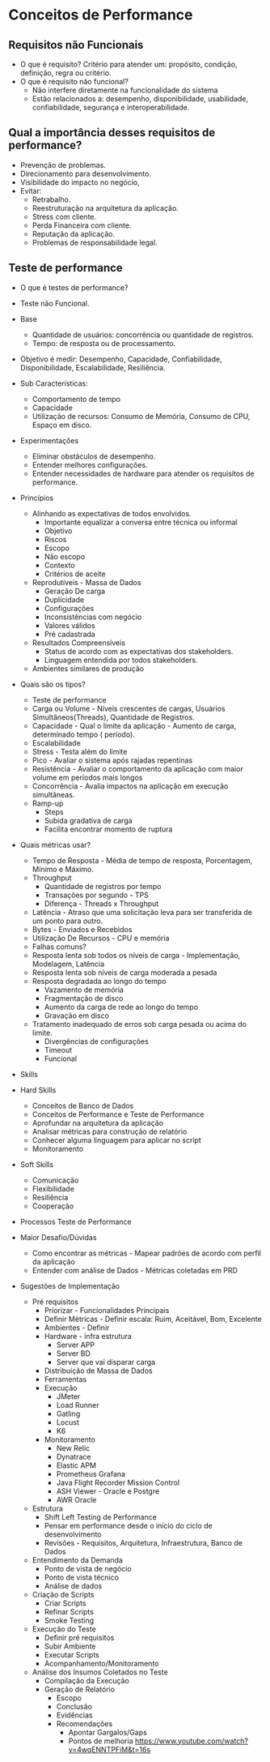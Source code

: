 # Conceitos de Performance

## Requisitos não Funcionais

- O que é requisito? Critério para atender um: propósito, condição, definição, regra ou critério.
- O que é requisito não funcional? 
    - Não interfere diretamente na funcionalidade do sistema
    - Estão relacionados a: desempenho, disponibilidade, usabilidade, confiabilidade, segurança e interoperabilidade.

## Qual a importância desses requisitos de performance? 
- Prevenção de problemas.
- Direcionamento para desenvolvimento.
- Visibilidade do impacto no negócio, 
- Evitar: 
    - Retrabalho.
    - Reestruturação na arquitetura da aplicação.
    - Stress com cliente.
    - Perda Financeira com cliente.
    - Reputação da aplicação.
    - Problemas de responsabilidade legal.

## Teste de performance
- O que é testes de performance?
- Teste não Funcional.
- Base
    - Quantidade de usuários: concorrência ou quantidade de registros.
    - Tempo: de resposta ou de processamento.
- Objetivo é medir: Desempenho, Capacidade, Confiabilidade, Disponibilidade, Escalabilidade, Resiliência.
- Sub Características:
    - Comportamento de tempo
    - Capacidade
    - Utilização de recursos: Consumo de Memória, Consumo de CPU,  Espaço em disco.
- Experimentações
    - Eliminar obstáculos de desempenho.
    - Entender melhores configurações.
    - Entender necessidades de hardware para atender os requisitos de performance.
- Princípios
    - Alinhando as expectativas  de todos envolvidos. 
        - Importante equalizar a conversa entre técnica ou informal
        - Objetivo
        - Riscos
        - Escopo
        - Não escopo
        - Contexto
        - Critérios de aceite
    - Reprodutíveis - Massa de Dados 
        - Geração De carga
        - Duplicidade
        - Configurações
        - Inconsistências com negócio
        - Valores válidos
        - Pré cadastrada
    - Resultados Compreensíveis
        - Status de acordo com as expectativas dos stakeholders.
        - Linguagem entendida por todos stakeholders.
    - Ambientes similares de produção
- Quais são os tipos?
    - Teste de performance
    - Carga ou Volume - Níveis crescentes de cargas, Usuários Simultâneos(Threads), Quantidade de Registros.
    - Capacidade - Qual o limite da aplicação - Aumento de carga, determinado tempo ( período).
    - Escalabilidade
    - Stress - Testa além do limite
    - Pico - Avaliar o sistema após rajadas repentinas
    - Resistência - Avaliar o comportamento da aplicação com maior volume em períodos mais longos
    - Concorrência - Avalia impactos na aplicação em execução simultâneas.
    - Ramp-up
        - Steps
        - Subida gradativa de carga
        - Facilita encontrar momento de ruptura
- Quais métricas usar?
    - Tempo de Resposta - Média de tempo de resposta, Porcentagem, Mínimo e Máximo.
    - Throughput
        - Quantidade de registros por tempo
        - Transações por segundo - TPS
        - Diferença - Threads x Throughput
    - Latência - Atraso que uma solicitação leva para ser transferida de um ponto para outro.
    - Bytes - Enviados e Recebidos
    - Utilização De Recursos - CPU e memória
    - Falhas comuns?
    - Resposta lenta sob todos os níveis de carga - Implementação, Modelagem, Latência
    - Resposta lenta sob níveis de carga moderada a pesada
    - Resposta degradada ao longo do tempo
        - Vazamento de memória
        - Fragmentação de disco
        - Aumento da carga de rede ao longo do tempo
        - Gravação em disco
    - Tratamento inadequado de erros sob carga pesada ou acima do limite.
        - Divergências de configurações
        - Timeout
        - Funcional

- Skills
- Hard Skills
    - Conceitos de Banco de Dados
    - Conceitos de Performance e Teste de Performance
    - Aprofundar na arquitetura da aplicação
    - Analisar métricas para construção de relatório
    - Conhecer alguma linguagem para aplicar no script
    - Monitoramento
- Soft Skills
    - Comunicação
    - Flexibilidade
    - Resiliência
    - Cooperação

- Processos Teste de Performance
- Maior Desafio/Dúvidas
    - Como encontrar as métricas - Mapear padrões de acordo com perfil da aplicação
    - Entender com análise de Dados - Métricas coletadas em PRD
- Sugestões de Implementação
    - Pré requisitos
        - Priorizar - Funcionalidades Principais
        - Definir Métricas - Definir escala: Ruim, Aceitável, Bom, Excelente
        - Ambientes - Definir
        - Hardware - infra estrutura 
            - Server APP
            - Server BD
            - Server que vai disparar carga
        - Distribuição de Massa de Dados 
        - Ferramentas
        - Execução 
            - JMeter
            - Load Runner
            - Gatling
            - Locust
            - K6
        - Monitoramento
            - New Relic
            - Dynatrace
            - Elastic APM
            - Prometheus Grafana
            - Java Flight Recorder Mission Control
            - ASH Viewer - Oracle e Postgre
            - AWR Oracle
    - Estrutura
        - Shift Left Testing de Performance
        - Pensar em performance desde o início do ciclo de desenvolvimento
        - Revisões - Requisitos, Arquitetura, Infraestrutura, Banco de Dados
    - Entendimento da Demanda 
        - Ponto de vista de negócio
        - Ponto de vista técnico
        - Análise de dados
    - Criação de Scripts
        - Criar Scripts
        - Refinar Scripts
        - Smoke Testing
    - Execução do Teste
        - Definir pré requisitos
        - Subir Ambiente
        - Executar Scripts
        - Acompanhamento/Monitoramento
    - Análise dos Insumos Coletados no Teste
        - Compilação da Execução
        - Geração de Relatório
            - Escopo
            - Conclusão
            - Evidências
            - Recomendações
                - Apontar Gargalos/Gaps
                - Pontos de melhoria
https://www.youtube.com/watch?v=4wqENNTPFiM&t=16s
